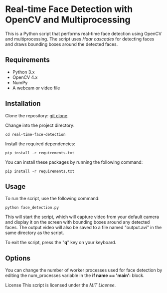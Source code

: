 # Real-time Face Detection with OpenCV and Multiprocessing
This is a Python script that performs real-time face detection using OpenCV and multiprocessing. The script uses *Haar cascades* for detecting faces and draws bounding boxes around the detected faces.

## Requirements
* Python 3.x
* OpenCV 4.x
* NumPy
* A webcam or video file

## Installation
Clone the repository: [git clone](https://github.com/your-username/real-time-face-detection.git).

Change into the project directory: 
```
cd real-time-face-detection
```
Install the required dependencies: 
```
pip install -r requirements.txt
```
You can install these packages by running the following command:
```
pip install -r requirements.txt
```
## Usage
To run the script, use the following command:

```
python face_detection.py
```

This will start the script, which will capture video from your default camera and display it on the screen with bounding boxes around any detected faces. The output video will also be saved to a file named "output.avi" in the same directory as the script.

To exit the script, press the "**q**" key on your keyboard.

## Options
You can change the number of worker processes used for face detection by editing the num_processes variable in the **if __name__ == '__main__':** block.

License
This script is licensed under the *MIT License*. 
